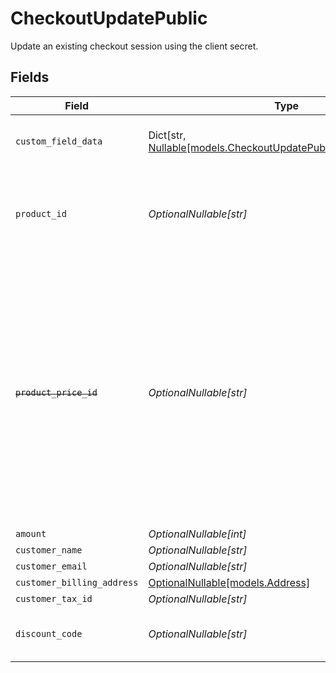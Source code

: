 # CheckoutUpdatePublic

Update an existing checkout session using the client secret.


## Fields

| Field                                                                                                                                                                                                                            | Type                                                                                                                                                                                                                             | Required                                                                                                                                                                                                                         | Description                                                                                                                                                                                                                      |
| -------------------------------------------------------------------------------------------------------------------------------------------------------------------------------------------------------------------------------- | -------------------------------------------------------------------------------------------------------------------------------------------------------------------------------------------------------------------------------- | -------------------------------------------------------------------------------------------------------------------------------------------------------------------------------------------------------------------------------- | -------------------------------------------------------------------------------------------------------------------------------------------------------------------------------------------------------------------------------- |
| `custom_field_data`                                                                                                                                                                                                              | Dict[str, [Nullable[models.CheckoutUpdatePublicCustomFieldData]](../models/checkoutupdatepubliccustomfielddata.md)]                                                                                                              | :heavy_minus_sign:                                                                                                                                                                                                               | Key-value object storing custom field values.                                                                                                                                                                                    |
| `product_id`                                                                                                                                                                                                                     | *OptionalNullable[str]*                                                                                                                                                                                                          | :heavy_minus_sign:                                                                                                                                                                                                               | ID of the product to checkout. Must be present in the checkout's product list.                                                                                                                                                   |
| ~~`product_price_id`~~                                                                                                                                                                                                           | *OptionalNullable[str]*                                                                                                                                                                                                          | :heavy_minus_sign:                                                                                                                                                                                                               | : warning: ** DEPRECATED **: This will be removed in a future release, please migrate away from it as soon as possible.<br/><br/>ID of the product price to checkout. Must correspond to a price present in the checkout's product list. |
| `amount`                                                                                                                                                                                                                         | *OptionalNullable[int]*                                                                                                                                                                                                          | :heavy_minus_sign:                                                                                                                                                                                                               | N/A                                                                                                                                                                                                                              |
| `customer_name`                                                                                                                                                                                                                  | *OptionalNullable[str]*                                                                                                                                                                                                          | :heavy_minus_sign:                                                                                                                                                                                                               | N/A                                                                                                                                                                                                                              |
| `customer_email`                                                                                                                                                                                                                 | *OptionalNullable[str]*                                                                                                                                                                                                          | :heavy_minus_sign:                                                                                                                                                                                                               | N/A                                                                                                                                                                                                                              |
| `customer_billing_address`                                                                                                                                                                                                       | [OptionalNullable[models.Address]](../models/address.md)                                                                                                                                                                         | :heavy_minus_sign:                                                                                                                                                                                                               | N/A                                                                                                                                                                                                                              |
| `customer_tax_id`                                                                                                                                                                                                                | *OptionalNullable[str]*                                                                                                                                                                                                          | :heavy_minus_sign:                                                                                                                                                                                                               | N/A                                                                                                                                                                                                                              |
| `discount_code`                                                                                                                                                                                                                  | *OptionalNullable[str]*                                                                                                                                                                                                          | :heavy_minus_sign:                                                                                                                                                                                                               | Discount code to apply to the checkout.                                                                                                                                                                                          |